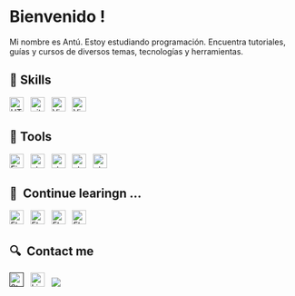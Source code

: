 # Bienvenido ! 

Mi nombre es Antú. Estoy estudiando programación. Encuentra tutoriales, guías y cursos de diversos temas, tecnologías y herramientas. 

## 📖 Skills

<a name="learning-now"></a>

[<img src="https://img.shields.io/badge/HTML5-E34F26?style=for-the-badge&logo=html5&logoColor=white" alt="HTML5 logo" title="HTML5" height="25" />][tech_tools_anchor]
&nbsp;
[<img src="https://img.shields.io/badge/Python-3776AB?style=for-the-badge&logo=python&logoColor=white" alt="git logo" title="git" height="25" />][tech_tools_anchor]
&nbsp;
[<img src="https://img.shields.io/badge/Markdown-000000?style=for-the-badge&logo=markdown&logoColor=white" alt="Visual Studio Code logo" title="Visual Studio Code" height="25" />][tech_tools_anchor]
&nbsp;
[<img src="https://img.shields.io/badge/CSS3-1572B6?style=for-the-badge&logo=css3&logoColor=white" alt="Visual Studio Code logo" title="Visual Studio Code" height="25" />][tech_tools_anchor]
&nbsp;

<a name="learning-next"></a>

## 💾 Tools

[<img src="https://img.shields.io/badge/Arduino_IDE-00979D?style=for-the-badge&logo=arduino&logoColor=white" alt="Firebase logo" title="Firebase" height="25" />][learning_now_anchor]
&nbsp;
[<img src="https://img.shields.io/badge/PyCharm-000000.svg?&style=for-the-badge&logo=PyCharm&logoColor=white" alt="styled-components logo" title="styled-components" height="25" />][learning_now_anchor]
&nbsp;
[<img src="https://img.shields.io/badge/Visual_Studio_Code-0078D4?style=for-the-badge&logo=visual%20studio%20code&logoColor=white" alt="styled-components logo" title="styled-components" height="25" />][learning_now_anchor]
&nbsp;
[<img src="https://img.shields.io/badge/powershell-5391FE?style=for-the-badge&logo=powershell&logoColor=white" alt="styled-components logo" title="styled-components" height="25" />][learning_now_anchor]
&nbsp;
[<img src="https://img.shields.io/badge/GIT-E44C30?style=for-the-badge&logo=git&logoColor=white" alt="styled-components logo" title="styled-components" height="25" />][learning_now_anchor]
&nbsp;

## 👾  Continue learingn ...

[<img src="https://img.shields.io/badge/JavaScript-F7DF1E?style=for-the-badge&logo=javascript&logoColor=black" alt="Flutter logo" title="Flutter" height="25" />][learning_next_anchor]
&nbsp;
[<img src="https://img.shields.io/badge/Django-092E20?style=for-the-badge&logo=django&logoColor=white" alt="Flutter logo" title="Flutter" height="25" />][learning_next_anchor]
&nbsp;
[<img src="https://img.shields.io/badge/MySQL-00000F?style=for-the-badge&logo=mysql&logoColor=white" alt="Flutter logo" title="Flutter" height="25" />][learning_next_anchor]
&nbsp;
[<img src="https://img.shields.io/badge/Arduino_IDE-00979D?style=for-the-badge&logo=arduino&logoColor=white" alt="Flutter logo" title="Flutter" height="25" />][learning_next_anchor]
&nbsp;

## 🔍  Contact me

[<img src="https://img.shields.io/badge/Instagram-E4405F?style=for-the-badge&logo=instagram&logoColor=white" alt="Stack Overflow logo" title="Stack Overflow" height="25" />]()
&nbsp;
[<img src="https://img.shields.io/badge/Udemy-EC5252?style=for-the-badge&logo=Udemy&logoColor=white" alt="LinkedIn logo" title="LinkedIn" height="25" />](https://www.udemy.com/user/antu-30/)
&nbsp;
[<img src="https://img.shields.io/badge/YouTube-FF0000?style=for-the-badge&logo=youtube&logoColor=white" />](https://www.youtube.com/channel/UCBYbGS810wBAI7QOtw0yk_A)
&nbsp;

[tech_tools_anchor]: #bonjour--
[learning_now_anchor]: #learning-now
[learning_next_anchor]: #learning-next
